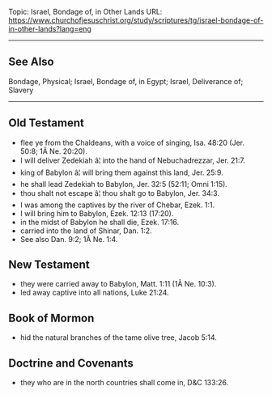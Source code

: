 Topic: Israel, Bondage of, in Other Lands
URL: https://www.churchofjesuschrist.org/study/scriptures/tg/israel-bondage-of-in-other-lands?lang=eng

---

## See Also

Bondage, Physical; Israel, Bondage of, in Egypt; Israel, Deliverance of; Slavery

---

## Old Testament

- flee ye from the Chaldeans, with a voice of singing, Isa. 48:20 (Jer. 50:8; 1Â Ne. 20:20).
- I will deliver Zedekiah â¦ into the hand of Nebuchadrezzar, Jer. 21:7.
- king of Babylon â¦ will bring them against this land, Jer. 25:9.
- he shall lead Zedekiah to Babylon, Jer. 32:5 (52:11; Omni 1:15).
- thou shalt not escape â¦ thou shalt go to Babylon, Jer. 34:3.
- I was among the captives by the river of Chebar, Ezek. 1:1.
- I will bring him to Babylon, Ezek. 12:13 (17:20).
- in the midst of Babylon he shall die, Ezek. 17:16.
- carried into the land of Shinar, Dan. 1:2.
- See also Dan. 9:2; 1Â Ne. 1:4.

## New Testament

- they were carried away to Babylon, Matt. 1:11 (1Â Ne. 10:3).
- led away captive into all nations, Luke 21:24.

## Book of Mormon

- hid the natural branches of the tame olive tree, Jacob 5:14.

## Doctrine and Covenants

- they who are in the north countries shall come in, D&C 133:26.

